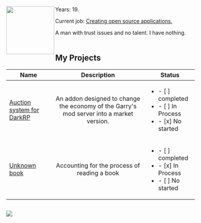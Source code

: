 
<img src="https://user-images.githubusercontent.com/93148118/150190919-c9ec2962-4caa-41b9-936a-8e63c8c9ad46.png" align="left" height="128" width="128">
Years: 19.

Current job: [Creating open source applications.]()
<div>A man with trust issues and no talent. I have nothing.</div>
<br/>

## My Projects
| Name | Description | Status
| - |:-:|-|
| [Auction system for DarkRP](https://github.com/Seaphon/gmod-auction) | An addon designed to change the economy of the Garry's mod server into a market version. |  <ul><li>- [ ] completed</li><li>- [ ] In Process</li><li>- [x] No started</li></ul>
| [Unknown book](https://github.com/Seaphon/unknown-book) | Accounting for the process of reading a book |  <ul><li>- [ ] completed</li><li>- [x] In Process</li><li>- [ ] No started</li></ul>


##
[<img src="https://www.codewars.com/users/Seaphon/badges/small">](https://www.codewars.com/users/Seaphon)
